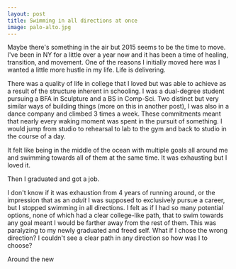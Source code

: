 ```yaml
---
layout: post
title: Swimming in all directions at once
image: palo-alto.jpg
---
```


Maybe there's something in the air but 2015 seems to be the time to move. I've been in NY for a little over a year now and it has been a time of healing, transition, and movement.  One of the reasons I initially moved here was I wanted a little more hustle in my life.  Life is delivering.

There was a quality of life in college that I loved but was able to achieve as a result of the structure inherent in schooling. I was a dual-degree student pursuing a BFA in Sculpture and a BS in Comp-Sci. Two distinct but very similar ways of building things (more on this in another post), I was also in a dance company and climbed 3 times a week. These commitments meant that nearly every waking moment was spent in the pursuit of something. I would jump from studio to rehearsal to lab to the gym and back to studio in the course of a day. 

It felt like being in the middle of the ocean with multiple goals all around me and swimming towards all of them at the same time.  It was exhausting but I loved it.

Then I graduated and got a job.

I don't know if it was exhaustion from 4 years of running around, or the impression that as an *adult* I was supposed to exclusively pursue a career, but I stopped swimming in all directions. I felt as if I had so many potential options, none of which had a clear college-like path, that to swim towards any goal meant I would be farther away from the rest of them. This was paralyzing to my newly graduated and freed self. What if I chose the wrong direction? I couldn't see a clear path in any direction so how was I to choose?

Around the new 